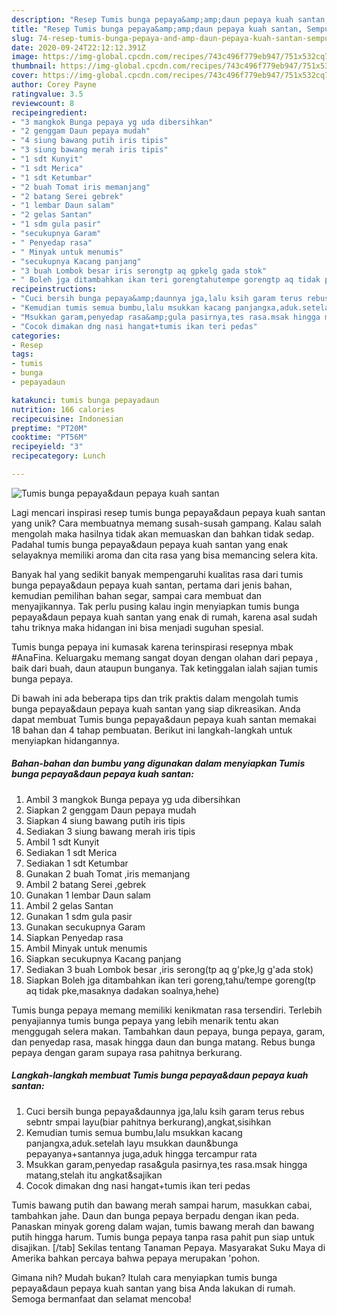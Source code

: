 ```yaml
---
description: "Resep Tumis bunga pepaya&amp;amp;daun pepaya kuah santan, Sempurna"
title: "Resep Tumis bunga pepaya&amp;amp;daun pepaya kuah santan, Sempurna"
slug: 74-resep-tumis-bunga-pepaya-and-amp-daun-pepaya-kuah-santan-sempurna
date: 2020-09-24T22:12:12.391Z
image: https://img-global.cpcdn.com/recipes/743c496f779eb947/751x532cq70/tumis-bunga-pepayadaun-pepaya-kuah-santan-foto-resep-utama.jpg
thumbnail: https://img-global.cpcdn.com/recipes/743c496f779eb947/751x532cq70/tumis-bunga-pepayadaun-pepaya-kuah-santan-foto-resep-utama.jpg
cover: https://img-global.cpcdn.com/recipes/743c496f779eb947/751x532cq70/tumis-bunga-pepayadaun-pepaya-kuah-santan-foto-resep-utama.jpg
author: Corey Payne
ratingvalue: 3.5
reviewcount: 8
recipeingredient:
- "3 mangkok Bunga pepaya yg uda dibersihkan"
- "2 genggam Daun pepaya mudah"
- "4 siung bawang putih iris tipis"
- "3 siung bawang merah iris tipis"
- "1 sdt Kunyit"
- "1 sdt Merica"
- "1 sdt Ketumbar"
- "2 buah Tomat iris memanjang"
- "2 batang Serei gebrek"
- "1 lembar Daun salam"
- "2 gelas Santan"
- "1 sdm gula pasir"
- "secukupnya Garam"
- " Penyedap rasa"
- " Minyak untuk menumis"
- "secukupnya Kacang panjang"
- "3 buah Lombok besar iris serongtp aq gpkelg gada stok"
- " Boleh jga ditambahkan ikan teri gorengtahutempe gorengtp aq tidak pkemasaknya dadakan soalnyahehe"
recipeinstructions:
- "Cuci bersih bunga pepaya&amp;daunnya jga,lalu ksih garam terus rebus sebntr smpai layu(biar pahitnya berkurang),angkat,sisihkan"
- "Kemudian tumis semua bumbu,lalu msukkan kacang panjangxa,aduk.setelah layu msukkan daun&amp;bunga pepayanya+santannya juga,aduk hingga tercampur rata"
- "Msukkan garam,penyedap rasa&amp;gula pasirnya,tes rasa.msak hingga matang,stelah itu angkat&amp;sajikan"
- "Cocok dimakan dng nasi hangat+tumis ikan teri pedas"
categories:
- Resep
tags:
- tumis
- bunga
- pepayadaun

katakunci: tumis bunga pepayadaun 
nutrition: 166 calories
recipecuisine: Indonesian
preptime: "PT20M"
cooktime: "PT56M"
recipeyield: "3"
recipecategory: Lunch

---
```



![Tumis bunga pepaya&amp;daun pepaya kuah santan](https://img-global.cpcdn.com/recipes/743c496f779eb947/751x532cq70/tumis-bunga-pepayadaun-pepaya-kuah-santan-foto-resep-utama.jpg)

Lagi mencari inspirasi resep tumis bunga pepaya&amp;daun pepaya kuah santan yang unik? Cara membuatnya memang susah-susah gampang. Kalau salah mengolah maka hasilnya tidak akan memuaskan dan bahkan tidak sedap. Padahal tumis bunga pepaya&amp;daun pepaya kuah santan yang enak selayaknya memiliki aroma dan cita rasa yang bisa memancing selera kita.

Banyak hal yang sedikit banyak mempengaruhi kualitas rasa dari tumis bunga pepaya&amp;daun pepaya kuah santan, pertama dari jenis bahan, kemudian pemilihan bahan segar, sampai cara membuat dan menyajikannya. Tak perlu pusing kalau ingin menyiapkan tumis bunga pepaya&amp;daun pepaya kuah santan yang enak di rumah, karena asal sudah tahu triknya maka hidangan ini bisa menjadi suguhan spesial.

Tumis bunga pepaya ini kumasak karena terinspirasi resepnya mbak #AnaFina. Keluargaku memang sangat doyan dengan olahan dari pepaya , baik dari buah, daun ataupun bunganya. Tak ketinggalan ialah sajian tumis bunga pepaya.


Di bawah ini ada beberapa tips dan trik praktis dalam mengolah tumis bunga pepaya&amp;daun pepaya kuah santan yang siap dikreasikan. Anda dapat membuat Tumis bunga pepaya&amp;daun pepaya kuah santan memakai 18 bahan dan 4 tahap pembuatan. Berikut ini langkah-langkah untuk menyiapkan hidangannya.

<!--inarticleads1-->

##### Bahan-bahan dan bumbu yang digunakan dalam menyiapkan Tumis bunga pepaya&amp;daun pepaya kuah santan:

1. Ambil 3 mangkok Bunga pepaya yg uda dibersihkan
1. Siapkan 2 genggam Daun pepaya mudah
1. Siapkan 4 siung bawang putih iris tipis
1. Sediakan 3 siung bawang merah iris tipis
1. Ambil 1 sdt Kunyit
1. Sediakan 1 sdt Merica
1. Sediakan 1 sdt Ketumbar
1. Gunakan 2 buah Tomat ,iris memanjang
1. Ambil 2 batang Serei ,gebrek
1. Gunakan 1 lembar Daun salam
1. Ambil 2 gelas Santan
1. Gunakan 1 sdm gula pasir
1. Gunakan secukupnya Garam
1. Siapkan  Penyedap rasa
1. Ambil  Minyak untuk menumis
1. Siapkan secukupnya Kacang panjang
1. Sediakan 3 buah Lombok besar ,iris serong(tp aq g&#39;pke,lg g&#39;ada stok)
1. Siapkan  Boleh jga ditambahkan ikan teri goreng,tahu/tempe goreng(tp aq tidak pke,masaknya dadakan soalnya,hehe)


Tumis bunga pepaya memang memiliki kenikmatan rasa tersendiri. Terlebih penyajiannya tumis bunga pepaya yang lebih menarik tentu akan menggugah selera makan. Tambahkan daun pepaya, bunga pepaya, garam, dan penyedap rasa, masak hingga daun dan bunga matang. Rebus bunga pepaya dengan garam supaya rasa pahitnya berkurang. 

<!--inarticleads2-->

##### Langkah-langkah membuat Tumis bunga pepaya&amp;daun pepaya kuah santan:

1. Cuci bersih bunga pepaya&amp;daunnya jga,lalu ksih garam terus rebus sebntr smpai layu(biar pahitnya berkurang),angkat,sisihkan
1. Kemudian tumis semua bumbu,lalu msukkan kacang panjangxa,aduk.setelah layu msukkan daun&amp;bunga pepayanya+santannya juga,aduk hingga tercampur rata
1. Msukkan garam,penyedap rasa&amp;gula pasirnya,tes rasa.msak hingga matang,stelah itu angkat&amp;sajikan
1. Cocok dimakan dng nasi hangat+tumis ikan teri pedas


Tumis bawang putih dan bawang merah sampai harum, masukkan cabai, tambahkan jahe. Daun dan bunga pepaya berpadu dengan ikan peda. Panaskan minyak goreng dalam wajan, tumis bawang merah dan bawang putih hingga harum. Tumis bunga pepaya tanpa rasa pahit pun siap untuk disajikan. [/tab] Sekilas tentang Tanaman Pepaya. Masyarakat Suku Maya di Amerika bahkan percaya bahwa pepaya merupakan &#39;pohon. 

Gimana nih? Mudah bukan? Itulah cara menyiapkan tumis bunga pepaya&amp;daun pepaya kuah santan yang bisa Anda lakukan di rumah. Semoga bermanfaat dan selamat mencoba!

